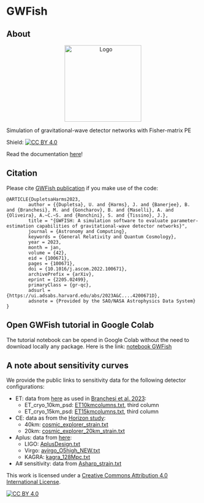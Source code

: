 # GWFish

## About

<p align="center">
  <img src="gwfish-1.png" width="200" title="Logo">
</p>
Simulation of gravitational-wave detector networks with Fisher-matrix PE

Shield: [![CC BY 4.0][cc-by-shield]][cc-by]

Read the documentation [here](https://gwfish.readthedocs.io)!

## Citation

Please cite [GWFish publication](https://doi.org/10.1016/j.ascom.2022.100671) if you make use of the code:
```
@ARTICLE{DupletsaHarms2023,
        author = {{Dupletsa}, U. and {Harms}, J. and {Banerjee}, B. and {Branchesi}, M. and {Goncharov}, B. and {Maselli}, A. and {Oliveira}, A.~C.~S. and {Ronchini}, S. and {Tissino}, J.},
        title = "{GWFISH: A simulation software to evaluate parameter-estimation capabilities of gravitational-wave detector networks}",
        journal = {Astronomy and Computing},
        keywords = {General Relativity and Quantum Cosmology},
        year = 2023,
        month = jan,
        volume = {42},
        eid = {100671},
        pages = {100671},
        doi = {10.1016/j.ascom.2022.100671},
        archivePrefix = {arXiv},
        eprint = {2205.02499},
        primaryClass = {gr-qc},
        adsurl = {https://ui.adsabs.harvard.edu/abs/2023A&C....4200671D},
        adsnote = {Provided by the SAO/NASA Astrophysics Data System}
}
```

## Open GWFish tutorial in Google Colab

The tutorial notebook can be opend in Google Colab without the need to download locally any package. Here is the link: [notebook GWFish](<https://colab.research.google.com/github/janosch314/GWFish/blob/main/gwfish_tutorial.ipynb>)


## A note about sensitivity curves 

We provide the public links to sensitivity data for the following detector configurations:

- ET: data from [here](https://apps.et-gw.eu/tds/?r=18213) as used in [Branchesi et al. 2023](https://iopscience.iop.org/article/10.1088/1475-7516/2023/07/068):
    - ET_cryo_10km_psd: [ET10kmcolumns.txt](https://apps.et-gw.eu/tds/?r=18213), third column
    - ET_cryo_15km_psd: [ET15kmcolumns.txt](https://apps.et-gw.eu/tds/?r=18213), third column
- CE: data as from the [Horizon study](https://ui.adsabs.harvard.edu/abs/2021arXiv210909882E/abstract):
    - 40km: [cosmic_explorer_strain.txt](https://dcc.cosmicexplorer.org/CE-T2000017/public)
    - 20km: [cosmic_explorer_20km_strain.txt](https://dcc.cosmicexplorer.org/CE-T2000017/public)
- Aplus: data from [here](https://dcc.ligo.org/LIGO-T2000012/public):
    - LIGO: [AplusDesign.txt](https://dcc.ligo.org/public/0165/T2000012/002/AplusDesign.txt)
    - Virgo: [avirgo_O5high_NEW.txt](https://dcc.ligo.org/public/0165/T2000012/002/avirgo_O5high_NEW.txt)
    - KAGRA: [kagra_128Mpc.txt](https://dcc.ligo.org/public/0165/T2000012/002/kagra_128Mpc.txt)
- A# sensitivity: data from [Asharp_strain.txt](https://dcc.ligo.org/LIGO-T2300041/public)


This work is licensed under a [Creative Commons Attribution 4.0 International
License][cc-by].

[![CC BY 4.0][cc-by-image]][cc-by]

[cc-by]: http://creativecommons.org/licenses/by/4.0/
[cc-by-image]: https://i.creativecommons.org/l/by/4.0/88x31.png
[cc-by-shield]: https://img.shields.io/badge/License-CC%20BY%204.0-lightgrey.svg
